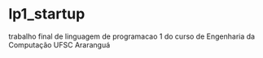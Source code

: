 # lp1_startup
trabalho final de linguagem de programacao 1 do curso de Engenharia da Computação UFSC Araranguá
